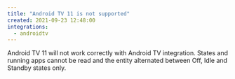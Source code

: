 ```yaml
---
title: "Android TV 11 is not supported"
created: 2021-09-23 12:48:00
integrations:
  - androidtv
---
```


Android TV 11 will not work correctly with Android TV integration. States and running apps cannot be read and the entity alternated between Off, Idle and Standby states only.
